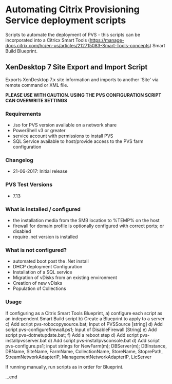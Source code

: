 # Automating Citrix Provisioning Service deployment scripts
 
Scripts to automate the deployment of PVS - this scripts can be incorporated into a Citricx Smart Tools 
(https://manage-docs.citrix.com/hc/en-us/articles/212715083-Smart-Tools-concepts) Smart Build Blueprint. 

## XenDesktop 7 Site Export and Import Script

Exports XenDesktop 7.x site information and imports to another 'Site' via remote command or XML file.

**PLEASE USE WITH CAUTION. USING THE PVS CONFIGURATION SCRIPT CAN OVERWRITE SETTINGS**

### Requirements
- .iso for PVS version available on a network share
- PowerShell v3 or greater
- service account with permissions to install PVS 
- SQL Service available to host/provide access to the PVS farm configuration

### Changelog

- 21-06-2017: Initial release

### PVS Test Versions

- 7.13

### What is installed / configured
- the installation media from the SMB location to %TEMP% on the host
- firewall for domain profile is optionally configured with correct ports; or disabled
- require .net version is installed 

### What is not configured?
- automated boot post the .Net install
- DHCP deployment Configuration
- Installation of a SQL service
- Migration of vDisks from an existing environment
- Creation of new vDisks
- Population of Collections

### Usage
If configuring as a Citrix Smart Tools Blueprint, 
a) configure each script as an independent Smart Build script
b) Create a Blueprint to apply to a server
c) Add script pvs-robocopysource.bat; Input of PVSSource [string]
d) Add script pvs-configurefirewall.ps1; Input of DisableFirewall [String]
e) Add script pvs-dotnetupdate.bat; 
f) Add a reboot step
d) Add script pvs-installpvsserver.bat 
d) Add script pvs-installpvsconsole.bat 
d) Add script pvs-configure.ps1; input strings for NewFarm(m); DBServer(m); DBInstance, DBName, SiteName, FarmName, CollectionName, StoreName, StoprePath, StreamNetworkAdapterIP, ManagementNetworkAdapterIP, LicServer

If running manually, run scripts as in order for Blueprint. 


...end